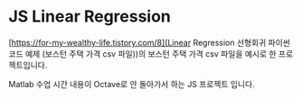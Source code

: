 # JS Linear Regression

[https://for-my-wealthy-life.tistory.com/8](Linear Regression 선형회귀 파이썬 코드 예제 (보스턴 주택 가격 csv 파일))의 보스턴 주택 가격 csv 파일을 예시로 한 프로젝트입니다.

Matlab 수업 시간 내용이 Octave로 안 돌아가서 하는 JS 프로젝트 입니다.
